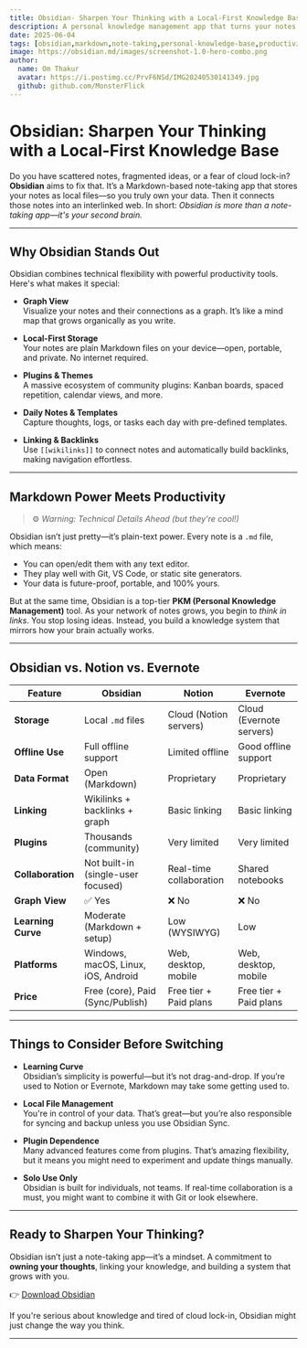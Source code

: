 ```yaml
---
title: Obsidian- Sharpen Your Thinking with a Local-First Knowledge Base
description: A personal knowledge management app that turns your notes into a connected web of ideas.
date: 2025-06-04
tags: [obsidian,markdown,note-taking,personal-knowledge-base,productivity]
image: https://obsidian.md/images/screenshot-1.0-hero-combo.png
author:
  name: Om Thakur
  avatar: https://i.postimg.cc/PrvF6NSd/IMG20240530141349.jpg
  github: github.com/MonsterFlick
---
```


# Obsidian: Sharpen Your Thinking with a Local-First Knowledge Base

Do you have scattered notes, fragmented ideas, or a fear of cloud lock-in? **Obsidian** aims to fix that. It’s a Markdown-based note-taking app that stores your notes as local files—so you truly own your data. Then it connects those notes into an interlinked web. In short: *Obsidian is more than a note-taking app—it's your second brain.*

---

## Why Obsidian Stands Out

Obsidian combines technical flexibility with powerful productivity tools. Here's what makes it special:

- **Graph View**  
  Visualize your notes and their connections as a graph. It’s like a mind map that grows organically as you write.

- **Local-First Storage**  
  Your notes are plain Markdown files on your device—open, portable, and private. No internet required.

- **Plugins & Themes**  
  A massive ecosystem of community plugins: Kanban boards, spaced repetition, calendar views, and more.

- **Daily Notes & Templates**  
  Capture thoughts, logs, or tasks each day with pre-defined templates.

- **Linking & Backlinks**  
  Use `[[wikilinks]]` to connect notes and automatically build backlinks, making navigation effortless.

---

## Markdown Power Meets Productivity

> ⚙️ _Warning: Technical Details Ahead (but they're cool!)_

Obsidian isn’t just pretty—it’s plain-text power. Every note is a `.md` file, which means:

- You can open/edit them with any text editor.
- They play well with Git, VS Code, or static site generators.
- Your data is future-proof, portable, and 100% yours.

But at the same time, Obsidian is a top-tier **PKM (Personal Knowledge Management)** tool. As your network of notes grows, you begin to *think in links*. You stop losing ideas. Instead, you build a knowledge system that mirrors how your brain actually works.

---

## Obsidian vs. Notion vs. Evernote

| Feature            | **Obsidian**                           | **Notion**                            | **Evernote**                        |
|--------------------|----------------------------------------|----------------------------------------|-------------------------------------|
| **Storage**        | Local `.md` files                      | Cloud (Notion servers)                 | Cloud (Evernote servers)            |
| **Offline Use**    | Full offline support                   | Limited offline                        | Good offline support                |
| **Data Format**    | Open (Markdown)                        | Proprietary                            | Proprietary                         |
| **Linking**        | Wikilinks + backlinks + graph          | Basic linking                          | Basic linking                       |
| **Plugins**        | Thousands (community)                  | Very limited                           | Very limited                        |
| **Collaboration**  | Not built-in (single-user focused)     | Real-time collaboration                | Shared notebooks                    |
| **Graph View**     | ✅ Yes                                  | ❌ No                                   | ❌ No                                |
| **Learning Curve** | Moderate (Markdown + setup)            | Low (WYSIWYG)                          | Low                                 |
| **Platforms**      | Windows, macOS, Linux, iOS, Android    | Web, desktop, mobile                   | Web, desktop, mobile                |
| **Price**          | Free (core), Paid (Sync/Publish)       | Free tier + Paid plans                 | Free tier + Paid plans              |

---

## Things to Consider Before Switching

- **Learning Curve**  
  Obsidian’s simplicity is powerful—but it’s not drag-and-drop. If you’re used to Notion or Evernote, Markdown may take some getting used to.

- **Local File Management**  
  You're in control of your data. That’s great—but you’re also responsible for syncing and backup unless you use Obsidian Sync.

- **Plugin Dependence**  
  Many advanced features come from plugins. That’s amazing flexibility, but it means you might need to experiment and update things manually.

- **Solo Use Only**  
  Obsidian is built for individuals, not teams. If real-time collaboration is a must, you might want to combine it with Git or look elsewhere.

---

## Ready to Sharpen Your Thinking?

Obsidian isn’t just a note-taking app—it’s a mindset. A commitment to **owning your thoughts**, linking your knowledge, and building a system that grows with you.

👉 [Download Obsidian](https://obsidian.md)

If you're serious about knowledge and tired of cloud lock-in, Obsidian might just change the way you think.

---
